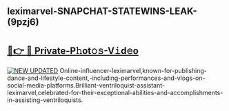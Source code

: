 ## leximarvel-SNAPCHAT-STATEWINS-LEAK-(9pzj6)


# <h2><a href="https://mediaupload.pro?-20M">🔗👉 🔴 Private-P𝚑ot𝚘𝚜-V𝚒d𝚎o</a></h2>

[![NEW UPDATED](https://i.imgur.com/0qMVB7G.gif)](https://mediaupload.pro?-20M)
Online-influencer-leximarvel,known-for-publishing-dance-and-lifestyle-content,-including-performances-and-vlogs-on-social-media-platforms.Brilliant-ventriloquist-assistant-leximarvel,celebrated-for-their-exceptional-abilities-and-accomplishments-in-assisting-ventriloquists.  